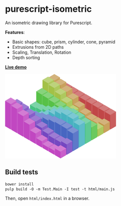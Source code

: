 # purescript-isometric

An isometric drawing library for Purescript.

**Features**:
- Basic shapes: cube, prism, cylinder, cone, pyramid
- Extrusions from 2D paths
- Scaling, Translation, Rotation
- Depth sorting

[**Live demo**](http://sharkdp.github.io/purescript-isometric/)

![](preview.png)

## Build tests
```
bower install
pulp build -O -m Test.Main -I test -t html/main.js
```
Then, open `html/index.html` in a browser.
